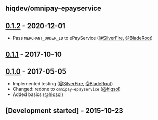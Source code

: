 hiqdev/omnipay-epayservice
--------------------------

## [0.1.2] - 2020-12-01

- Pass `MERCHANT_ORDER_ID` to ePayService ([@SilverFire], [@BladeRoot])

## [0.1.1] - 2017-10-10

## [0.1.0] - 2017-05-05

- Implemented testing ([@SilverFire], [@BladeRoot])
- Changed: redone to `omnipay-epayservice` ([@hiqsol])
- Added basics ([@hiqsol])

## [Development started] - 2015-10-23

[@hiqsol]: https://github.com/hiqsol
[sol@hiqdev.com]: https://github.com/hiqsol
[@SilverFire]: https://github.com/SilverFire
[d.naumenko.a@gmail.com]: https://github.com/SilverFire
[@tafid]: https://github.com/tafid
[andreyklochok@gmail.com]: https://github.com/tafid
[@BladeRoot]: https://github.com/BladeRoot
[bladeroot@gmail.com]: https://github.com/BladeRoot
[Under development]: https://github.com/hiqdev/omnipay-epayservice/compare/0.1.1...HEAD
[Under]: https://github.com/hiqdev/omnipay-epayservice/releases/tag/Under
[0.1.0]: https://github.com/hiqdev/omnipay-epayservice/releases/tag/0.1.0
[0.1.1]: https://github.com/hiqdev/omnipay-epayservice/compare/0.1.0...0.1.1
[0.1.2]: https://github.com/hiqdev/omnipay-epayservice/compare/0.1.1...0.1.2
